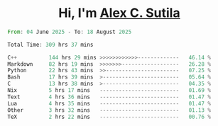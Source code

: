 <h1 align="center">Hi, I'm <a href="https://github.com/alexsutila" target="blank">Alex C. Sutila</a></h1>

<!--START_SECTION:waka-->

```rust
From: 04 June 2025 - To: 18 August 2025

Total Time: 309 hrs 37 mins

C++          144 hrs 29 mins >>>>>>>>>>>>-------------   46.14 %
Markdown     82 hrs 19 mins  >>>>>>>------------------   26.28 %
Python       22 hrs 43 mins  >>-----------------------   07.25 %
Bash         17 hrs 39 mins  >------------------------   05.64 %
C            13 hrs 38 mins  >------------------------   04.35 %
Nix          5 hrs 17 mins   -------------------------   01.69 %
Text         4 hrs 36 mins   -------------------------   01.47 %
Lua          4 hrs 35 mins   -------------------------   01.47 %
Other        3 hrs 32 mins   -------------------------   01.13 %
TeX          2 hrs 22 mins   -------------------------   00.76 %
```

<!--END_SECTION:waka-->
